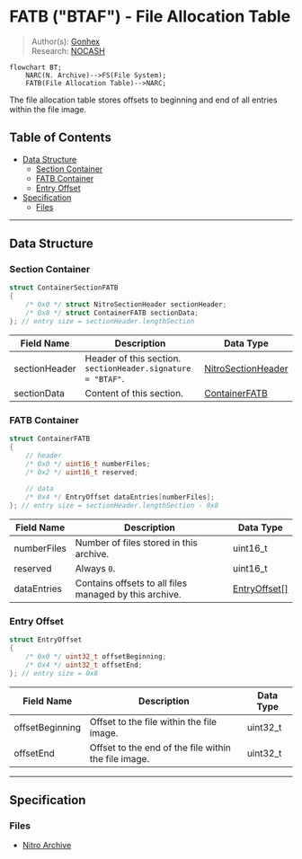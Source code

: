 # FATB ("BTAF") - File Allocation Table
> Author(s): [Gonhex](https://github.com/Gonhex) <br />
> Research: [NOCASH](https://problemkaputt.de)

```mermaid
flowchart BT;
    NARC(N. Archive)-->FS(File System);
    FATB(File Allocation Table)-->NARC;
```
The file allocation table stores offsets to beginning and end of all entries within the file image.

## Table of Contents
* [Data Structure](#data-structure)
  * [Section Container](#section-container)
  * [FATB Container](#fatb-container)
  * [Entry Offset](#entry-offset)
* [Specification](#specification)
  * [Files](#files)

---
## Data Structure

### Section Container
```c
struct ContainerSectionFATB
{
    /* 0x0 */ struct NitroSectionHeader sectionHeader;
    /* 0x8 */ struct ContainerFATB sectionData;
}; // entry size = sectionHeader.lengthSection
```
| Field Name     | Description                                                                             | Data Type    |
|----------------|-----------------------------------------------------------------------------------------|--------------|
| sectionHeader  | Header of this section. `sectionHeader.signature = "BTAF"`.   | [NitroSectionHeader](../nitro_overview.md#nitro-section-header) |
| sectionData    | Content of this section.                                                                | [ContainerFATB](#fatb-container) |

### FATB Container
```c
struct ContainerFATB
{
    // header
    /* 0x0 */ uint16_t numberFiles;
    /* 0x2 */ uint16_t reserved;
    
    // data
    /* 0x4 */ EntryOffset dataEntries[numberFiles];
}; // entry size = sectionHeader.lengthSection - 0x8
```
| Field Name      | Description                                                                             | Data Type |
|-----------------|-----------------------------------------------------------------------------------------|-----------|
| numberFiles     | Number of files stored in this archive.                                                 | uint16_t  |
| reserved        | Always `0`.                                                                             | uint16_t  |
| dataEntries     | Contains offsets to all files managed by this archive.                                  | [EntryOffset[]](#entry-offset) |

### Entry Offset
```c
struct EntryOffset
{
    /* 0x0 */ uint32_t offsetBeginning;
    /* 0x4 */ uint32_t offsetEnd;
}; // entry size = 0x8
```
| Field Name      | Description                                                                             | Data Type |
|-----------------|-----------------------------------------------------------------------------------------|-----------|
| offsetBeginning | Offset to the file within the file image.                                               | uint32_t  |
| offsetEnd       | Offset to the end of the file within the file image.                                    | uint32_t  |

---
## Specification

### Files
* [Nitro Archive](file_narc.md)
